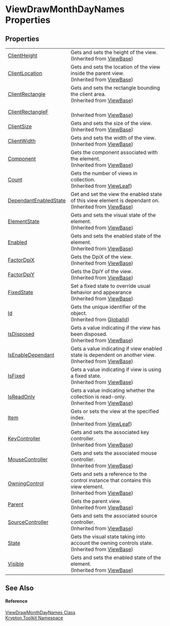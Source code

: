 # ViewDrawMonthDayNames Properties




## Properties
<table>
<tr>
<td><a href="8ca1086e-f2a1-e3aa-0550-e17de8d4d705.md">ClientHeight</a></td>
<td>Gets and sets the height of the view.<br />(Inherited from <a href="309ac2d8-bfc5-c1a7-ab6a-4f4cf86a1ba6.md">ViewBase</a>)</td></tr>
<tr>
<td><a href="adf2b0f9-71eb-d32c-2ec0-ac09568593fa.md">ClientLocation</a></td>
<td>Gets and sets the location of the view inside the parent view.<br />(Inherited from <a href="309ac2d8-bfc5-c1a7-ab6a-4f4cf86a1ba6.md">ViewBase</a>)</td></tr>
<tr>
<td><a href="26daf885-2412-02b5-dc52-e6e5f8121280.md">ClientRectangle</a></td>
<td>Gets and sets the rectangle bounding the client area.<br />(Inherited from <a href="309ac2d8-bfc5-c1a7-ab6a-4f4cf86a1ba6.md">ViewBase</a>)</td></tr>
<tr>
<td><a href="aab48de6-57c1-8040-9e53-80d7379b3269.md">ClientRectangleF</a></td>
<td><br />(Inherited from <a href="309ac2d8-bfc5-c1a7-ab6a-4f4cf86a1ba6.md">ViewBase</a>)</td></tr>
<tr>
<td><a href="c7ce4247-0421-c87f-bef9-93ca9c8d0710.md">ClientSize</a></td>
<td>Gets and sets the size of the view.<br />(Inherited from <a href="309ac2d8-bfc5-c1a7-ab6a-4f4cf86a1ba6.md">ViewBase</a>)</td></tr>
<tr>
<td><a href="8e43df91-01e4-3d85-b2c7-6f37025e7632.md">ClientWidth</a></td>
<td>Gets and sets the width of the view.<br />(Inherited from <a href="309ac2d8-bfc5-c1a7-ab6a-4f4cf86a1ba6.md">ViewBase</a>)</td></tr>
<tr>
<td><a href="a0853610-b2de-7dec-2285-f2d884fc0231.md">Component</a></td>
<td>Gets the component associated with the element.<br />(Inherited from <a href="309ac2d8-bfc5-c1a7-ab6a-4f4cf86a1ba6.md">ViewBase</a>)</td></tr>
<tr>
<td><a href="e17a3440-e225-4115-e627-4cb20be96a15.md">Count</a></td>
<td>Gets the number of views in collection.<br />(Inherited from <a href="5fd2165a-8129-c3a0-963b-890d1eb48565.md">ViewLeaf</a>)</td></tr>
<tr>
<td><a href="45b74146-9308-269a-0625-9558884a95b2.md">DependantEnabledState</a></td>
<td>Get and set the view the enabled state of this view element is dependant on.<br />(Inherited from <a href="309ac2d8-bfc5-c1a7-ab6a-4f4cf86a1ba6.md">ViewBase</a>)</td></tr>
<tr>
<td><a href="1631dbf1-7432-b0c3-508a-cc76fd85b428.md">ElementState</a></td>
<td>Gets and sets the visual state of the element.<br />(Inherited from <a href="309ac2d8-bfc5-c1a7-ab6a-4f4cf86a1ba6.md">ViewBase</a>)</td></tr>
<tr>
<td><a href="ab081600-b6ff-5a6b-58b1-096a470ecd35.md">Enabled</a></td>
<td>Gets and sets the enabled state of the element.<br />(Inherited from <a href="309ac2d8-bfc5-c1a7-ab6a-4f4cf86a1ba6.md">ViewBase</a>)</td></tr>
<tr>
<td><a href="026ae658-3cdc-1c85-8625-fc598f0183a8.md">FactorDpiX</a></td>
<td>Gets the DpiX of the view.<br />(Inherited from <a href="309ac2d8-bfc5-c1a7-ab6a-4f4cf86a1ba6.md">ViewBase</a>)</td></tr>
<tr>
<td><a href="0c4492bd-aee6-2147-f951-fcd5893011ed.md">FactorDpiY</a></td>
<td>Gets the DpiY of the view.<br />(Inherited from <a href="309ac2d8-bfc5-c1a7-ab6a-4f4cf86a1ba6.md">ViewBase</a>)</td></tr>
<tr>
<td><a href="428afb96-cbad-d267-10d1-93533a7f9589.md">FixedState</a></td>
<td>Set a fixed state to override usual behavior and appearance<br />(Inherited from <a href="309ac2d8-bfc5-c1a7-ab6a-4f4cf86a1ba6.md">ViewBase</a>)</td></tr>
<tr>
<td><a href="71a6846f-bfb6-fb58-b361-6b43ae0583a8.md">Id</a></td>
<td>Gets the unique identifier of the object.<br />(Inherited from <a href="9ef2ca3a-e03e-8927-105a-2f9a6fbdf849.md">GlobalId</a>)</td></tr>
<tr>
<td><a href="b8132097-e81f-af8f-9edb-3cb79ba26d45.md">IsDisposed</a></td>
<td>Gets a value indicating if the view has been disposed.<br />(Inherited from <a href="309ac2d8-bfc5-c1a7-ab6a-4f4cf86a1ba6.md">ViewBase</a>)</td></tr>
<tr>
<td><a href="2051812a-d6aa-0b59-07f6-d0aaf5425a45.md">IsEnableDependant</a></td>
<td>Gets a value indicating if view enabled state is dependent on another view.<br />(Inherited from <a href="309ac2d8-bfc5-c1a7-ab6a-4f4cf86a1ba6.md">ViewBase</a>)</td></tr>
<tr>
<td><a href="ae00d504-ee78-dc0c-547f-47ccf010c8f3.md">IsFixed</a></td>
<td>Gets a value indicating if view is using a fixed state.<br />(Inherited from <a href="309ac2d8-bfc5-c1a7-ab6a-4f4cf86a1ba6.md">ViewBase</a>)</td></tr>
<tr>
<td><a href="1359c544-d62a-40dc-68ae-2cf918c7cb0c.md">IsReadOnly</a></td>
<td>Gets a value indicating whether the collection is read-only.<br />(Inherited from <a href="309ac2d8-bfc5-c1a7-ab6a-4f4cf86a1ba6.md">ViewBase</a>)</td></tr>
<tr>
<td><a href="e8826254-99fd-9a22-476f-ff2b0917f07c.md">Item</a></td>
<td>Gets or sets the view at the specified index.<br />(Inherited from <a href="5fd2165a-8129-c3a0-963b-890d1eb48565.md">ViewLeaf</a>)</td></tr>
<tr>
<td><a href="8c0c18fc-2c53-4c1c-c120-964c3bc82e99.md">KeyController</a></td>
<td>Gets and sets the associated key controller.<br />(Inherited from <a href="309ac2d8-bfc5-c1a7-ab6a-4f4cf86a1ba6.md">ViewBase</a>)</td></tr>
<tr>
<td><a href="d5761a42-75a6-b244-b305-631dbf54d295.md">MouseController</a></td>
<td>Gets and sets the associated mouse controller.<br />(Inherited from <a href="309ac2d8-bfc5-c1a7-ab6a-4f4cf86a1ba6.md">ViewBase</a>)</td></tr>
<tr>
<td><a href="c732fcd5-3e0d-98cb-17df-e574d4733f53.md">OwningControl</a></td>
<td>Gets and sets a reference to the control instance that contains this view element.<br />(Inherited from <a href="309ac2d8-bfc5-c1a7-ab6a-4f4cf86a1ba6.md">ViewBase</a>)</td></tr>
<tr>
<td><a href="b34c2e84-eb23-0078-5656-e854d6f41638.md">Parent</a></td>
<td>Gets the parent view.<br />(Inherited from <a href="309ac2d8-bfc5-c1a7-ab6a-4f4cf86a1ba6.md">ViewBase</a>)</td></tr>
<tr>
<td><a href="354d206d-5772-7294-dc86-25ae526ef09d.md">SourceController</a></td>
<td>Gets and sets the associated source controller.<br />(Inherited from <a href="309ac2d8-bfc5-c1a7-ab6a-4f4cf86a1ba6.md">ViewBase</a>)</td></tr>
<tr>
<td><a href="97b91260-605d-f086-e86c-7ad32f06d42b.md">State</a></td>
<td>Gets the visual state taking into account the owning controls state.<br />(Inherited from <a href="309ac2d8-bfc5-c1a7-ab6a-4f4cf86a1ba6.md">ViewBase</a>)</td></tr>
<tr>
<td><a href="c6f3a2c1-5079-abb9-07ab-be74628e34be.md">Visible</a></td>
<td>Gets and sets the enabled state of the element.<br />(Inherited from <a href="309ac2d8-bfc5-c1a7-ab6a-4f4cf86a1ba6.md">ViewBase</a>)</td></tr>
</table>

## See Also


#### Reference
<a href="ba5ab0fd-95ec-ae8c-53e4-11635c0dd54b.md">ViewDrawMonthDayNames Class</a>  
<a href="79d2eac2-21f4-54ff-7552-b20c33c30600.md">Krypton.Toolkit Namespace</a>  
